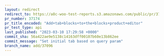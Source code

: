 ```yaml
---
layout: redirect
redirect_to: https://a8c-woo-test-reports.s3.amazonaws.com/public/pr/37174/api/index.html
pr_number: 37174
pr_title_encoded: "Add+tab+blocks+to+the+blocks+product+editor"
pr_test_type: api
last_published: "2023-03-10 17:29:58 +0000"
commit_sha: 56a422ae9e5138c14163dff00107b60e13b862ee
commit_message: "Set initial tab based on query param"
branch_name: add/37096
---
```

